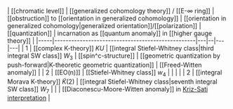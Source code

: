 

| [[chromatic level]] | [[generalized cohomology theory]] / [[E-∞ ring]] |  [[obstruction]] to [[orientation in generalized cohomology]] | [[orientation in generalized cohomology|generalized orientation]]/[[polarization]] | [[quantization]] | incarnation as [[quantum anomaly]] in [[higher gauge theory]]  | 
|-----|--------------------------------------------------|---|--|---|---|
|  1  | [[complex K-theory]] $KU$ | [[integral Stiefel-Whitney class|third integral SW class]] $W_3$ | [[spin^c-structure]] | [[geometric quantization by push-forward|K-theoretic geometric quantization]]  | [[Freed-Witten anomaly]] |
|  2  | [[EO(n)]]  |  [[Stiefel-Whitney class]] $w_4$ |  |  |   |
|  2  | [[integral Morava K-theory]] $\tilde K(2)$ | [[integral Stiefel-Whitney class|seventh integral SW class]] $W_7$ |  |  | [[Diaconescu-Moore-Witten anomaly]] in [Kriz-Sati interpretation](Diaconescu-Moore-Witten+anomaly#ReferencesInterpretationInSecondMoravaKTheory) |